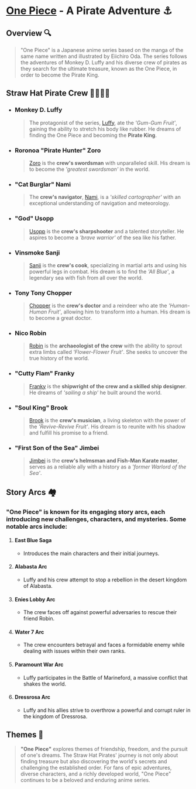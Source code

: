 # [One Piece][11] \- A Pirate Adventure ⚓

## Overview 🔍
> "One Piece" is a Japanese anime series based on the manga of the same name written and illustrated by Eiichiro Oda. The series follows the adventures of Monkey D. Luffy and his diverse crew of pirates as they search for the ultimate treasure, known as the One Piece, in order to become the Pirate King.

## Straw Hat Pirate Crew 👩‍👨‍👦‍👦
- ### Monkey D. Luffy
  > The protagonist of the series, [Luffy][1], ate the *'Gum-Gum Fruit'*, gaining the ability to stretch his body like rubber. He dreams of finding the One Piece and becoming the **Pirate King**.
- ### Roronoa "Pirate Hunter" Zoro
  > [Zoro][2] is the **crew's swordsman** with unparalleled skill. His dream is to become the *'greatest swordsman'* in the world.
- ### "Cat Burglar" Nami
  > The **crew's navigator**, [Nami][3], is a *'skilled cartographer'* with an exceptional understanding of navigation and meteorology.
- ### "God" Usopp
  > [Usopp][4] is the **crew's sharpshooter** and a talented storyteller. He aspires to become a *'brave warrior'* of the sea like his father.
- ### Vinsmoke Sanji
  > [Sanji][5] is the **crew's cook**, specializing in martial arts and using his powerful legs in combat. His dream is to find the *'All Blue'*, a legendary sea with fish from all over the world.
- ### Tony Tony Chopper
  > [Chopper][6] is the **crew's doctor** and a reindeer who ate the *'Human-Human Fruit'*, allowing him to transform into a human. His dream is to become a great doctor.
- ### Nico Robin
  > [Robin][7] is the **archaeologist of the crew** with the ability to sprout extra limbs called *'Flower-Flower Fruit'*. She seeks to uncover the true history of the world.
- ### "Cutty Flam" Franky
  > [Franky][8] is the **shipwright of the crew and a skilled ship designer**. He dreams of *'sailing a ship'* he built around the world.
- ### "Soul King" Brook
  > [Brook][9] is the **crew's musician**, a living skeleton with the power of the *'Revive-Revive Fruit'*. His dream is to reunite with his shadow and fulfill his promise to a friend.
- ### "First Son of the Sea" Jimbei
  > [Jimbei][10] is the **crew's helmsman and Fish-Man Karate master**, serves as a reliable ally with a history as a *'former Warlord of the Sea'*.

[1]: <https://onepiece.fandom.com/wiki/Monkey_D._Luffy> "Luffy"
[2]: <https://onepiece.fandom.com/wiki/Roronoa_Zoro> "Zoro"
[3]: <https://onepiece.fandom.com/wiki/Nami> "Nami"
[4]: <https://onepiece.fandom.com/wiki/Usopp> "Usopp"
[5]: <https://onepiece.fandom.com/wiki/Sanji> "Sanji"
[6]: <https://onepiece.fandom.com/wiki/Tony_Tony_Chopper> "Chopper"
[7]: <https://onepiece.fandom.com/wiki/Nico_Robin> "Robin"
[8]: <https://onepiece.fandom.com/wiki/Franky> "Franky"
[9]: <https://onepiece.fandom.com/wiki/Brook> "Brook"
[10]: <https://onepiece.fandom.com/wiki/Jinbe> "Jimbei"
[11]: <https://onepiece.fandom.com/wiki/One_Piece> "One Piece"

## Story Arcs 🏘️
### **"One Piece"** is known for its engaging story arcs, each introducing new challenges, characters, and mysteries. Some notable arcs include:
1. #### East Blue Saga
    - Introduces the main characters and their initial journeys.

2. #### Alabasta Arc
    - Luffy and his crew attempt to stop a rebellion in the desert kingdom of Alabasta.
      
3. #### Enies Lobby Arc
    - The crew faces off against powerful adversaries to rescue their friend Robin.
  
4. #### Water 7 Arc
    - The crew encounters betrayal and faces a formidable enemy while dealing with issues within their own ranks.
  
5. #### Paramount War Arc
    - Luffy participates in the Battle of Marineford, a massive conflict that shakes the world.

6. #### Dressrosa Arc
    - Luffy and his allies strive to overthrow a powerful and corrupt ruler in the kingdom of Dressrosa.
  
## Themes 🌊
> **"One Piece"** explores themes of friendship, freedom, and the pursuit of one's dreams. The Straw Hat Pirates' journey is not only about finding treasure but also discovering the world's secrets and challenging the established order.
> For fans of epic adventures, diverse characters, and a richly developed world, "One Piece" continues to be a beloved and enduring anime series.
